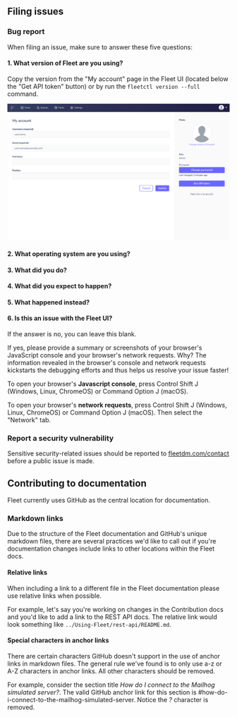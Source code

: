 ## Filing issues

### Bug report

When filing an issue, make sure to answer these five questions:

#### 1. What version of Fleet are you using?

Copy the version from the "My account" page in the Fleet UI (located below the "Get API token" button) or by run the `fleetctl version --full` command.

![My account page](./docs/images/my-account-page.png)

#### 2. What operating system are you using?

#### 3. What did you do?

#### 4. What did you expect to happen?

#### 5. What happened instead?

#### 6. Is this an issue with the Fleet UI?

If the answer is no, you can leave this blank.

If yes, please provide a summary or screenshots of your browser's JavaScript console and your browser's network requests. Why? The information revealed in the browser's console and network requests kickstarts the debugging efforts and thus helps us resolve your issue faster!

To open your browser's **Javascript console**, press Control Shift J (Windows, Linux, ChromeOS) or Command Option J (macOS).

To open your browser's **network requests**, press Control Shift J (Windows, Linux, ChromeOS) or Command Option J (macOS). Then select the "Network" tab.


### Report a security vulnerability

Sensitive security-related issues should be reported to
[fleetdm.com/contact](https://fleetdm.com/contact) before a public issue is made.

## Contributing to documentation

Fleet currently uses GitHub as the central location for documentation.

### Markdown links

Due to the structure of the Fleet documentation and GitHub's unique markdown files, there are several practices we'd like to call out if you're documentation changes include links to other locations within the Fleet docs.

#### Relative links

When including a link to a different file in the Fleet documentation please use relative links when possible.

For example, let's say you're working on changes in the Contribution docs and you'd like to add a link to the REST API docs. The relative link would look something like `../Using-Fleet/rest-api/README.md`.

#### Special characters in anchor links

There are certain characters GitHub doesn't support in the use of anchor links in markdown files. The general rule we've found is to only use a-z or A-Z characters in anchor links. All other characters should be removed.

For example, consider the section title *How do I connect to the Mailhog simulated server?*. The valid GitHub anchor link for this section is #how-do-i-connect-to-the-mailhog-simulated-server. Notice the *?* character is removed.
